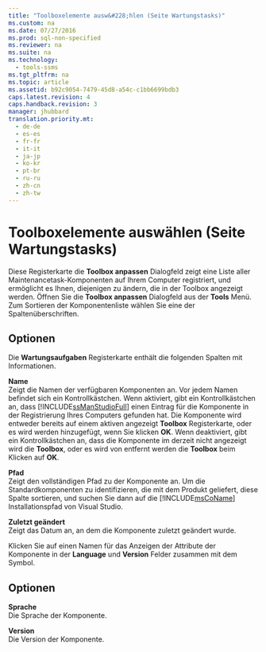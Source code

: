 ```yaml
---
title: "Toolboxelemente ausw&#228;hlen (Seite Wartungstasks)"
ms.custom: na
ms.date: 07/27/2016
ms.prod: sql-non-specified
ms.reviewer: na
ms.suite: na
ms.technology: 
  - tools-ssms
ms.tgt_pltfrm: na
ms.topic: article
ms.assetid: b92c9054-7479-45d8-a54c-c1bb6699bdb3
caps.latest.revision: 4
caps.handback.revision: 3
manager: jhubbard
translation.priority.mt: 
  - de-de
  - es-es
  - fr-fr
  - it-it
  - ja-jp
  - ko-kr
  - pt-br
  - ru-ru
  - zh-cn
  - zh-tw
---
```

# Toolboxelemente ausw&#228;hlen (Seite Wartungstasks)
Diese Registerkarte die **Toolbox anpassen** Dialogfeld zeigt eine Liste aller Maintenancetask-Komponenten auf Ihrem Computer registriert, und ermöglicht es Ihnen, diejenigen zu ändern, die in der Toolbox angezeigt werden. Öffnen Sie die **Toolbox anpassen** Dialogfeld aus der **Tools** Menü. Zum Sortieren der Komponentenliste wählen Sie eine der Spaltenüberschriften.  
  
## Optionen  
Die **Wartungsaufgaben** Registerkarte enthält die folgenden Spalten mit Informationen.  
  
**Name**  
Zeigt die Namen der verfügbaren Komponenten an. Vor jedem Namen befindet sich ein Kontrollkästchen. Wenn aktiviert, gibt ein Kontrollkästchen an, dass [!INCLUDE[ssManStudioFull](../content/includes/ssManStudioFull_md.md)] einen Eintrag für die Komponente in der Registrierung Ihres Computers gefunden hat. Die Komponente wird entweder bereits auf einem aktiven angezeigt **Toolbox** Registerkarte, oder es wird werden hinzugefügt, wenn Sie klicken **OK**. Wenn deaktiviert, gibt ein Kontrollkästchen an, dass die Komponente im derzeit nicht angezeigt wird die **Toolbox**, oder es wird von entfernt werden die **Toolbox** beim Klicken auf **OK**.  
  
**Pfad**  
Zeigt den vollständigen Pfad zu der Komponente an. Um die Standardkomponenten zu identifizieren, die mit dem Produkt geliefert, diese Spalte sortieren, und suchen Sie dann auf die [!INCLUDE[msCoName](../content/includes/msCoName_md.md)] Installationspfad von Visual Studio.  
  
**Zuletzt geändert**  
Zeigt das Datum an, an dem die Komponente zuletzt geändert wurde.  
  
Klicken Sie auf einen Namen für das Anzeigen der Attribute der Komponente in der **Language** und **Version** Felder zusammen mit dem Symbol.  
  
## Optionen  
**Sprache**  
Die Sprache der Komponente.  
  
**Version**  
Die Version der Komponente.  
  
